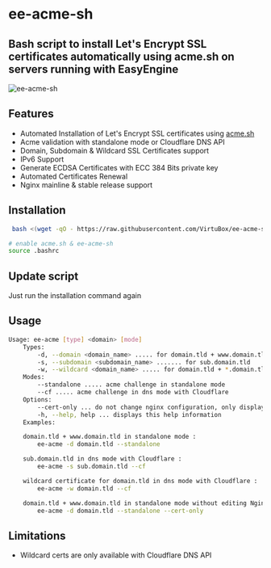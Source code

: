 # ee-acme-sh

## Bash script to install Let's Encrypt SSL certificates automatically using acme.sh on servers running with EasyEngine

![ee-acme-sh](https://raw.githubusercontent.com/VirtuBox/ee-acme-sh/master/ee-acme.png)

## Features

- Automated Installation of Let's Encrypt SSL certificates using [acme.sh](http://acme.sh)
- Acme validation with standalone mode or Cloudflare DNS API
- Domain, Subdomain & Wildcard SSL Certificates support
- IPv6 Support
- Generate ECDSA Certificates with ECC 384 Bits private key
- Automated Certificates Renewal
- Nginx mainline & stable release support

## Installation

```bash
 bash <(wget -qO - https://raw.githubusercontent.com/VirtuBox/ee-acme-sh/master/install.sh)

# enable acme.sh & ee-acme-sh
source .bashrc
```

## Update script

Just run the installation command again

## Usage

```bash
Usage: ee-acme [type] <domain> [mode]
    Types:
        -d, --domain <domain_name> ..... for domain.tld + www.domain.tld
        -s, --subdomain <subdomain_name> ....... for sub.domain.tld
        -w, --wildcard <domain_name> ..... for domain.tld + *.domain.tld
    Modes:
        --standalone ..... acme challenge in standalone mode
        --cf ..... acme challenge in dns mode with Cloudflare
    Options:
        --cert-only ... do not change nginx configuration, only display it
        -h, --help, help ... displays this help information
    Examples:

    domain.tld + www.domain.tld in standalone mode :
        ee-acme -d domain.tld --standalone

    sub.domain.tld in dns mode with Cloudflare :
        ee-acme -s sub.domain.tld --cf

    wildcard certificate for domain.tld in dns mode with Cloudflare :
        ee-acme -w domain.tld --cf

    domain.tld + www.domain.tld in standalone mode without editing Nginx configuration :
        ee-acme -d domain.tld --standalone --cert-only
```

## Limitations

- Wildcard certs are only available with Cloudflare DNS API